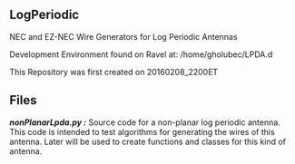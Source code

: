## LogPeriodic
NEC and EZ-NEC Wire Generators for Log Periodic Antennas

Development Environment found on Ravel at:
/home/gholubec/LPDA.d

This Repository was first created on 20160208_2200ET

## Files
***nonPlanarLpda.py :***
Source code for a non-planar log periodic antenna. This code is intended to test algorithms for generating the wires of this antenna. Later will be used to create functions and classes for this kind of antenna.